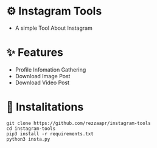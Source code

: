 # ⚙️ Instagram Tools
* A simple Tool About Instagram


# ✨ Features
* Profile Infomation Gathering
* Download Image Post
* Download Video Post

# 💠 Instalitations
 ```
git clone https://github.com/rezzaapr/instagram-tools
cd instagram-tools
pip3 install -r requirements.txt
python3 insta.py
 ```
